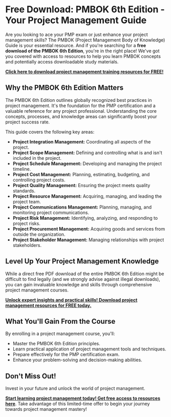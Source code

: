# Free Download: PMBOK 6th Edition - Your Project Management Guide

Are you looking to ace your PMP exam or just enhance your project management skills? The PMBOK (Project Management Body of Knowledge) Guide is your essential resource. And if you're searching for a **free download of the PMBOK 6th Edition**, you're in the right place! We've got you covered with access to resources to help you learn PMBOK concepts and potentially access downloadable study materials.

[**Click here to download project management training resources for FREE!**](https://udemywork.com/download-pmbok-6th-edition-free-pdf)

## Why the PMBOK 6th Edition Matters

The PMBOK 6th Edition outlines globally recognized best practices in project management. It's the foundation for the PMP certification and a valuable reference for any project professional. Understanding the core concepts, processes, and knowledge areas can significantly boost your project success rate.

This guide covers the following key areas:

*   **Project Integration Management:** Coordinating all aspects of the project.
*   **Project Scope Management:** Defining and controlling what is and isn't included in the project.
*   **Project Schedule Management:** Developing and managing the project timeline.
*   **Project Cost Management:** Planning, estimating, budgeting, and controlling project costs.
*   **Project Quality Management:** Ensuring the project meets quality standards.
*   **Project Resource Management:** Acquiring, managing, and leading the project team.
*   **Project Communications Management:** Planning, managing, and monitoring project communications.
*   **Project Risk Management:** Identifying, analyzing, and responding to project risks.
*   **Project Procurement Management:** Acquiring goods and services from outside the organization.
*   **Project Stakeholder Management:** Managing relationships with project stakeholders.

## Level Up Your Project Management Knowledge

While a direct free PDF download of the entire PMBOK 6th Edition might be difficult to find legally (and we strongly advise against illegal downloads), you can gain invaluable knowledge and skills through comprehensive project management courses.

[**Unlock expert insights and practical skills! Download project management resources for FREE today.**](https://udemywork.com/download-pmbok-6th-edition-free-pdf)

## What You'll Gain From the Course

By enrolling in a project management course, you'll:

*   Master the PMBOK 6th Edition principles.
*   Learn practical application of project management tools and techniques.
*   Prepare effectively for the PMP certification exam.
*   Enhance your problem-solving and decision-making abilities.

## Don't Miss Out!

Invest in your future and unlock the world of project management.

**[Start learning project management today! Get free access to resources here](https://udemywork.com/download-pmbok-6th-edition-free-pdf)**. Take advantage of this limited-time offer to begin your journey towards project management mastery!
